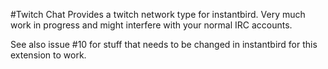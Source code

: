 #Twitch Chat
Provides a twitch network type for instantbird. Very much work in progress and
might interfere with your normal IRC accounts.

See also issue #10 for stuff that needs to be changed in instantbird for this
extension to work.
